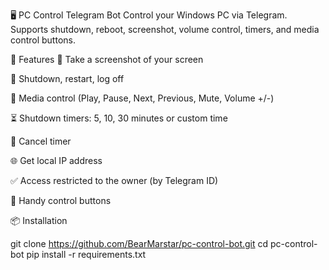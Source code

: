 🖥️ PC Control Telegram Bot
Control your Windows PC via Telegram. Supports shutdown, reboot, screenshot, volume control, timers, and media control buttons.

🚀 Features
📸 Take a screenshot of your screen

🔌 Shutdown, restart, log off

🎵 Media control (Play, Pause, Next, Previous, Mute, Volume +/-)

⏳ Shutdown timers: 5, 10, 30 minutes or custom time

🛑 Cancel timer

🌐 Get local IP address

✅ Access restricted to the owner (by Telegram ID)

🔘 Handy control buttons

📦 Installation

git clone https://github.com/BearMarstar/pc-control-bot.git
cd pc-control-bot
pip install -r requirements.txt
